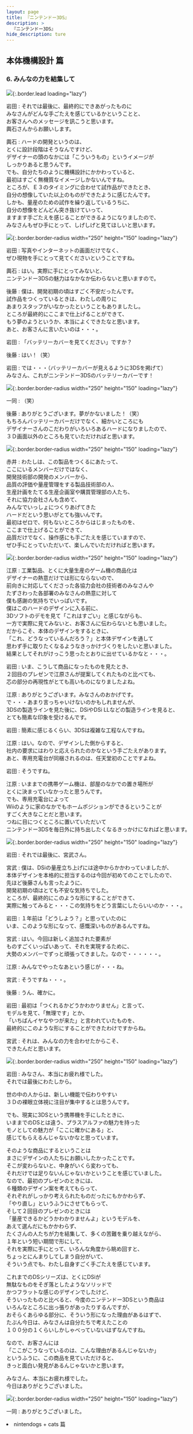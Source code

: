 ```yaml
---
layout: page
title: 『ニンテンドー3DS』
description: >
  『ニンテンドー3DS』
hide_description: ture
---
```


## 本体機構設計 篇

### 6. みんなの力を結集して

![](/interviews/jp/3ds/hardware/vol3/img/mainvisual6.jpg){:.border.lead loading="lazy"}

岩田
: それでは最後に、最終的にできあがったものに<br>みなさんがどんな手ごたえを感じているかということと、<br>お客さんへのメッセージを訊こうと思います。<br>輿石さんからお願いします。

輿石
: ハードの開発というのは、<br>とくに設計段階はそうなんですけど、<br>デザイナーの頭のなかには「こういうもの」というイメージが<br>しっかりあると思うんです。<br>でも、自分たちのように機構設計にかかわっていると、<br>最初はすごく無機質なイメージしかないんですね。<br>ところが、Ｅ３のタイミングに合わせて試作品ができたとき、<br>自分の想像していた以上のものができたように感じたんです。<br>しかも、量産のための試作を繰り返しているうちに、<br>自分の想像をどんどん突き抜けていって、<br>ますます手ごたえを感じることができるようになりましたので、<br>みなさんもぜひ手にとって、しげしげと見てほしいと思います。

![](/interviews/jp/3ds/hardware/vol3/img/photo22.jpg){:.border.border-radius width="250" height="150"  loading="lazy"}

岩田
: 写真やインターネットの画面だけでなく、<br>ぜひ現物を手にとって見てくださいということですね。

輿石
: はい。実際に手にとってみないと、<br>ニンテンドー3DSの魅力はなかなか伝わらないと思いますので。

後藤
: 僕は、開発初期の頃はすごく不安だったんです。<br>試作品をつくっているときは、わたしの周りに<br>あまりスタッフがいなかったということもありましたし。<br>ところが最終的にここまで仕上げることができて、<br>もう夢のようというか、本当によくできたなと思います。<br>あと、お客さんに言いたいのは・・・。

岩田
: 「バッテリーカバーを見てください」ですか？

後藤
: はい！（笑）

岩田
: では・・・（バッテリーカバーが見えるように3DSを掲げて）<br>みなさん、これがニンテンドー3DSのバッテリーカバーです！

![](/interviews/jp/3ds/hardware/vol3/img/photo23.jpg){:.border.border-radius width="250" height="150"  loading="lazy"}

一同
: （笑）

後藤
: ありがとうございます。夢がかないました！（笑）<br>もちろんバッテリーカバーだけでなく、細かいところにも<br>デザイナーさんのこだわりがいろいろあるハードになりましたので、<br>３Ｄ画面以外のところも見ていただければと思います。

![](/interviews/jp/3ds/hardware/vol3/img/photo24.jpg){:.border.border-radius width="250" height="150"  loading="lazy"}

赤井
: わたしは、この製品をつくるにあたって、<br>ここにいるメンバーだけではなく、<br>開発技術部の開発のメンバーから、<br>品質の評価や量産管理をする製品技術部の人、<br>生産計画をたてる生産企画室や購買管理部の人たち、<br>それに協力会社さんも含めて、<br>みんなでいっしょにつくりあげてきた<br>ハードだという思いがとても強いんです。<br>最初はゼロで、何もないところからはじまったものを、<br>ここまで仕上げることができて、<br>品質だけでなく、操作感にも手ごたえを感じていますので、<br>ぜひ手にとっていただいて、楽しんでいただければと思います。

![](/interviews/jp/3ds/hardware/vol3/img/photo25.jpg){:.border.border-radius width="250" height="150"  loading="lazy"}

江原
: 工業製品、とくに大量生産のゲーム機の商品化は<br>デザイナーの熱意だけでは形にならないので、<br>前向きに対応してくださった各協力会社の技術者のみなさんや<br>たずさわった各部署のみなさんの熱意に対して<br>僕も感謝の気持ちでいっぱいです。<br>僕はこのハードのデザインに入る前に、<br>3Dソフトのデモを見て「これはすごい」と感じながらも、<br>一方で実際に見てみないと、お客さんに伝わらないとも思いました。<br>だからこそ、本体のデザインをするときに、<br>「これ、どうなっているんだろう？」と本体デザインを通して<br>思わず手に取りたくなるようなきっかけづくりをしたいと思いました。<br>結果としてそれがけっこう思ったとおりに出せているかなと・・・。

岩田
: いま、こうして商品になったものを見たとき、<br>２回目のプレゼンで江原さんが提案してくれたものと比べても、<br>芯の部分の再現性がとても高いものになりましたよね。

江原
: ありがとうございます。みなさんのおかげです。<br>で・・・あまり言っちゃいけないのかもしれませんが、<br>3DSの製造ラインを見た後に、DSiやDSi LLなどの製造ラインを見ると、<br>とても簡素な印象を受けるんです。

岩田
: 簡素に感じるくらい、3DSは複雑な工程なんですね。

江原
: はい。なので、デザインした側からすると、<br>社内の要求にはわりと応えられたのかなという手ごたえがあります。<br>あと、専用充電台が同梱されるのは、任天堂初のことですよね。

岩田
: そうですね。

江原
: いままでの携帯ゲーム機は、部屋のなかでの置き場所が<br>とくに決まっていなかったと思うんです。<br>でも、専用充電台によって<br>Wiiのように家のなかでもホームポジションができるということが<br>すごく大きなことだと思います。<br>つねに目につくところに置いていただいて<br>ニンテンドー3DSを毎日外に持ち出したくなるきっかけになればと思います。

![](/interviews/jp/3ds/hardware/vol3/img/photo26.jpg){:.border.border-radius width="250" height="150"  loading="lazy"}

岩田
: それでは最後に、宮武さん。

宮武
: 僕は、DSiの量産立ち上げには途中からかかわっていましたが、<br>本体デザインを本格的に担当するのは今回が初めてのことでしたので、<br>先ほど後藤さんも言ったように、<br>開発初期の頃はとても不安な気持ちでした。<br>ところが、最終的にこのような形にすることができて、<br>実際に触ってみると・・・この気持ちをどう言葉にしたらいいのか・・・。

岩田
: １年前は「どうしよう？」と思っていたのに<br>いま、このような形になって、感慨深いものがあるんですね。

宮武
: はい。今回は新しく追加された要素が<br>ものすごくいっぱいあって、それを実現するために、<br>大勢のメンバーでずっと頑張ってきました。なので・・・・・・。

江原
: みんなでやったなあという感じが・・・ね。

宮武
: そうですね・・・。

後藤
: うん、確かに。

岩田
: 最初は「つくれるかどうかわかりません」と言って、<br>モデルを見て、「無理です」とか、<br>「いちばんイヤなやつが来た」と言われていたものを、<br>最終的にこのような形にすることができたわけですからね。

宮武
: それは、みんなの力を合わせたからこそ、<br>できたんだと思います。

![](/interviews/jp/3ds/hardware/vol3/img/photo27.jpg){:.border.border-radius width="250" height="150"  loading="lazy"}

岩田
: みなさん、本当にお疲れ様でした。<br>それでは最後にわたしから。

世の中の人からは、新しい機能で伝わりやすい<br>３Ｄの裸眼立体視に注目が集中するとは思うんです。

でも、現実に3DSという携帯機を手にしたときに、<br>いままでのDSとは違う、プラスアルファの魅力を持った<br>モノとしての魅力が「ここに確かにある」と、<br>感じてもらえるんじゃないかなと思っています。

そのような商品にするということは<br>まさにデザインの人たちにお願いしたかったことです。<br>そこが変わらないと、中身がいくら変わっても、<br>それだけでは足りないんじゃないかということを感じていました。<br>なので、最初のプレゼンのときには、<br>６種類のデザイン案を考えてもらって、<br>それぞれがしっかり考えられたものだったにもかかわらず、<br>「やり直し」というふうにさせてもらって、<br>そして２回目のプレゼンのときには<br>「量産できるかどうかわかりませんよ」というモデルを、<br>あえて選んだにもかかわらず、<br>たくさんの人たちが力を結集して、多くの苦難を乗り越えながら、<br>１年という短い期間で形にして、<br>それを実際に手にとって、いろんな角度から眺め回すと、<br>ちょっとにんまりしてしまう自分がいて、<br>そういう点でも、わたし自身すごく手ごたえを感じています。

これまでのDSシリーズは、とくにDSiが<br>無駄なものをそぎ落としたようなソリッドで<br>かつフラットな感じのデザインでしたけど、<br>そういったものと比べると、今度のニンテンドー3DSという商品は<br>いろんなところに出っ張りがあったりするんですが、<br>おそらくあらゆる部分に、そういう形になった理由があるはずで、<br>たぶん今日は、みなさんは自分たちで考えたことの<br>１００分の１くらいしかしゃべっていないはずなんですね。

なので、お客さんには<br>「ここがこうなっているのは、こんな理由があるんじゃないか」<br>というふうに、この商品を見ていただけると、<br>きっと面白い発見があるんじゃないかと思います。

みなさん、本当にお疲れ様でした。<br>今日はありがとうございました。

![](/interviews/jp/3ds/hardware/vol3/img/photo28.jpg){:.border.border-radius width="250" height="150"  loading="lazy"}

一同
: ありがとうございました。

<li class="pagination-next"><span> nintendogs + cats 篇

